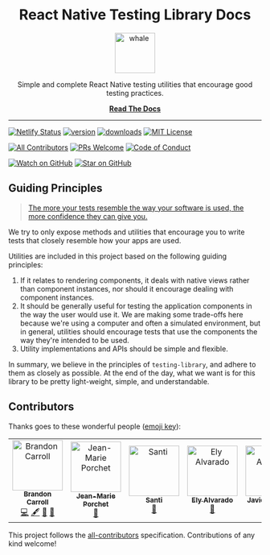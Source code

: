 <div align="center">
  <h1>React Native Testing Library Docs</h1>
  
  <a href="https://www.joypixels.com/emoji/1f433">
    <img
      height="80"
      width="80"
      alt="whale"
      src="https://raw.githubusercontent.com/testing-library/native-testing-library/master/other/whale.png"
    />
  </a>
    
  <p>Simple and complete React Native testing utilities that encourage good testing practices.</p>
  
  [**Read The Docs**](https://native-testing-library.com/docs/intro)
</div>

<hr />

[![Netlify Status](https://api.netlify.com/api/v1/badges/bb4911c5-74b1-48b4-aea8-3d317cec4761/deploy-status)](https://app.netlify.com/sites/native-testing-library/deploys)
[![version](https://img.shields.io/npm/v/native-testing-library.svg?style=flat-square)](https://www.npmjs.com/package/native-testing-library)
[![downloads](https://img.shields.io/npm/dm/native-testing-library.svg?style=flat-square)](http://www.npmtrends.com/native-testing-library)
[![MIT License](https://img.shields.io/npm/l/native-testing-library.svg?style=flat-square)](https://github.com/testing-library/native-testing-library/blob/master/LICENSE)

[![All Contributors](https://img.shields.io/badge/all_contributors-5-orange.svg?style=flat-square)](#contributors)
[![PRs Welcome](https://img.shields.io/badge/PRs-welcome-brightgreen.svg?style=flat-square)](http://makeapullrequest.com)
[![Code of Conduct](https://img.shields.io/badge/code%20of-conduct-ff69b4.svg?style=flat-square)](https://github.com/testing-library/native-testing-library/blob/master/CODE_OF_CONDUCT.md)

[![Watch on GitHub](https://img.shields.io/github/watchers/testing-library/native-testing-library-docs.svg?style=social)](https://github.com/testing-library/native-testing-library-docs/watchers)
[![Star on GitHub](https://img.shields.io/github/stars/testing-library/native-testing-library-docs.svg?style=social)](https://github.com/testing-library/native-testing-library-docs/stargazers)

## Guiding Principles

> [The more your tests resemble the way your software is used, the more confidence they can give you.](https://twitter.com/kentcdodds/status/977018512689455106)

We try to only expose methods and utilities that encourage you to write tests that closely resemble
how your apps are used.

Utilities are included in this project based on the following guiding principles:

1.  If it relates to rendering components, it deals with native views rather than component
    instances, nor should it encourage dealing with component instances.
2.  It should be generally useful for testing the application components in the way the user would
    use it. We are making some trade-offs here because we're using a computer and often a simulated
    environment, but in general, utilities should encourage tests that use the components the way
    they're intended to be used.
3.  Utility implementations and APIs should be simple and flexible.

In summary, we believe in the principles of `testing-library`, and adhere to them as closely as
possible. At the end of the day, what we want is for this library to be pretty light-weight, simple,
and understandable.

## Contributors

Thanks goes to these wonderful people ([emoji key](https://allcontributors.org/docs/en/emoji-key)):

<!-- ALL-CONTRIBUTORS-LIST:START - Do not remove or modify this section -->
<!-- prettier-ignore -->
<table>
  <tr>
    <td align="center"><a href="https://github.com/bcarroll22"><img src="https://avatars2.githubusercontent.com/u/11020406?v=4" width="100px;" alt="Brandon Carroll"/><br /><sub><b>Brandon Carroll</b></sub></a><br /><a href="https://github.com/testing-library/native-testing-library-docs/commits?author=bcarroll22" title="Code">💻</a> <a href="#content-bcarroll22" title="Content">🖋</a> <a href="https://github.com/testing-library/native-testing-library-docs/commits?author=bcarroll22" title="Documentation">📖</a> <a href="#design-bcarroll22" title="Design">🎨</a></td>
    <td align="center"><a href="http://www.jmporchet.ch"><img src="https://avatars3.githubusercontent.com/u/3099008?v=4" width="100px;" alt="Jean-Marie Porchet"/><br /><sub><b>Jean-Marie Porchet</b></sub></a><br /><a href="https://github.com/testing-library/native-testing-library-docs/commits?author=jmporchet" title="Documentation">📖</a></td>
    <td align="center"><a href="http://santiagomartin.dev"><img src="https://avatars2.githubusercontent.com/u/7255298?v=4" width="100px;" alt="Santi"/><br /><sub><b>Santi</b></sub></a><br /><a href="https://github.com/testing-library/native-testing-library-docs/commits?author=SantiMA10" title="Documentation">📖</a></td>
    <td align="center"><a href="https://github.com/elyalvarado"><img src="https://avatars1.githubusercontent.com/u/545352?v=4" width="100px;" alt="Ely Alvarado"/><br /><sub><b>Ely Alvarado</b></sub></a><br /><a href="https://github.com/testing-library/native-testing-library-docs/commits?author=elyalvarado" title="Documentation">📖</a></td>
    <td align="center"><a href="https://twitter.com/neiker"><img src="https://avatars0.githubusercontent.com/u/688444?v=4" width="100px;" alt="Javier Alvarez"/><br /><sub><b>Javier Alvarez</b></sub></a><br /><a href="https://github.com/testing-library/native-testing-library-docs/commits?author=neiker" title="Documentation">📖</a></td>
  </tr>
</table>

<!-- ALL-CONTRIBUTORS-LIST:END -->

This project follows the [all-contributors](https://github.com/all-contributors/all-contributors)
specification. Contributions of any kind welcome!
